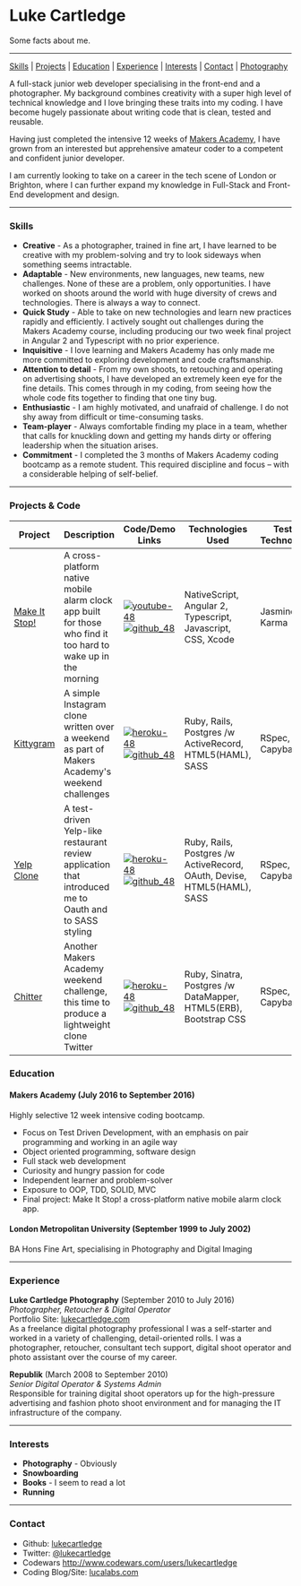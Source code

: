 # Luke Cartledge  

Some facts about me.
***
[Skills](#skills) | [Projects](#projects) | [Education](#education) | [Experience](#experience) | [Interests](#interests) | [Contact](#contact) |
[Photography](http://www.lukecartledge.com)

A full-stack junior web developer specialising in the front-end and a photographer. My background combines creativity with a super high level of technical knowledge and I love bringing these traits into my coding. I have become hugely passionate about writing code that is clean, tested and reusable.

Having just completed the intensive 12 weeks of [Makers Academy](https://github.com/makersacademy), I have grown from an interested but apprehensive amateur coder to a competent and confident junior developer.

I am currently looking to take on a career in the tech scene of London or Brighton, where I can further expand my knowledge in Full-Stack and Front-End development and design.
***

### <a name="skills">Skills</a>

- **Creative** - As a photographer, trained in fine art, I have learned to be creative with my problem-solving and try to look sideways when something seems intractable.
- **Adaptable** - New environments, new languages, new teams, new challenges. None of these are a problem, only opportunities. I have worked on shoots around the world with huge diversity of crews and technologies. There is always a way to connect.
- **Quick Study** - Able to take on new technologies and learn new practices rapidly and efficiently. I actively sought out challenges during the Makers Academy course, including producing our two week final project in Angular 2 and Typescript with no prior experience.
- **Inquisitive** - I love learning and Makers Academy has only made me more committed to exploring development and code craftsmanship.
- **Attention to detail** - From my own shoots, to retouching and operating on advertising shoots, I have developed an extremely keen eye for the fine details. This comes through in my coding, from seeing how the whole code fits together to finding that one tiny bug.
- **Enthusiastic** - I am highly motivated, and unafraid of challenge. I do not shy away from difficult or time-consuming tasks.
- **Team-player** - Always comfortable finding my place in a team, whether that calls for knuckling down and getting my hands dirty or offering leadership when the situation arises.
- **Commitment** - I completed the 3 months of Makers Academy coding bootcamp as a remote student. This required discipline and focus – with a considerable helping of self-belief.

***

### <a name="projects">Projects & Code</a>
Project | Description | Code/Demo Links | Technologies Used | Testing Technologies
--- | --- | --- | --- | ---
[Make It Stop!][2] | A cross-platform native mobile alarm clock app built for those who find it too hard to wake up in the morning | [![youtube-48](https://cloud.githubusercontent.com/assets/12953472/18688443/6021e65e-7f7c-11e6-9479-6ad58e3ab834.png)][9] [![github_48](https://cloud.githubusercontent.com/assets/12953472/18687862/de8df31e-7f79-11e6-937c-f20c0e0ee2b4.png)][2] | NativeScript, Angular 2, Typescript, Javascript, CSS, Xcode | Jasmine, Karma
[Kittygram][3] | A simple Instagram clone written over a weekend as part of Makers Academy's weekend challenges | [![heroku-48](https://cloud.githubusercontent.com/assets/12953472/18688266/701982fc-7f7b-11e6-8971-5f1e03f554b7.png)][6] [![github_48](https://cloud.githubusercontent.com/assets/12953472/18687862/de8df31e-7f79-11e6-937c-f20c0e0ee2b4.png)][3] | Ruby, Rails, Postgres /w ActiveRecord, HTML5(HAML), SASS | RSpec, Capybara
[Yelp Clone][4] | A test-driven Yelp-like restaurant review application that introduced me to Oauth and to SASS styling | [![heroku-48](https://cloud.githubusercontent.com/assets/12953472/18688266/701982fc-7f7b-11e6-8971-5f1e03f554b7.png)][7] [![github_48](https://cloud.githubusercontent.com/assets/12953472/18687862/de8df31e-7f79-11e6-937c-f20c0e0ee2b4.png)][4] | Ruby, Rails, Postgres /w ActiveRecord, OAuth, Devise, HTML5(HAML), SASS | RSpec, Capybara
[Chitter][5] | Another Makers Academy weekend challenge, this time to produce a lightweight clone Twitter | [![heroku-48](https://cloud.githubusercontent.com/assets/12953472/18688266/701982fc-7f7b-11e6-8971-5f1e03f554b7.png)][8] [![github_48](https://cloud.githubusercontent.com/assets/12953472/18687862/de8df31e-7f79-11e6-937c-f20c0e0ee2b4.png)][5] | Ruby, Sinatra, Postgres /w DataMapper, HTML5(ERB), Bootstrap CSS | RSpec, Capybara


### <a name="skills">Education</a>

#### Makers Academy (July 2016 to September 2016)
Highly selective 12 week intensive coding bootcamp.

- Focus on Test Driven Development, with an emphasis on pair programming and working in an agile way
- Object oriented programming, software design
- Full stack web development
- Curiosity and hungry passion for code
- Independent learner and problem-solver
- Exposure to OOP, TDD, SOLID, MVC
- Final project: Make It Stop! a cross-platform native mobile alarm clock app.

#### London Metropolitan University (September 1999 to July 2002)

BA Hons Fine Art, specialising in Photography and Digital Imaging

***

### <a name="experience">Experience</a>

**Luke Cartledge Photography** (September 2010 to July 2016)    
*Photographer, Retoucher & Digital Operator*  
Portfolio Site: [lukecartledge.com](http://www.lukecartledge.com)  
As a freelance digital photography professional I was a self-starter and worked in a variety of challenging, detail-oriented rolls. I was a photographer, retoucher, consultant tech support, digital shoot operator and photo assistant over the course of my career.

**Republik** (March 2008 to September 2010)   
*Senior Digital Operator & Systems Admin*  
Responsible for training digital shoot operators up for the high-pressure advertising and fashion photo shoot environment and for managing the IT infrastructure of the company.

***

### <a name="interests">Interests</a>

- **Photography** - Obviously
- **Snowboarding**
- **Books** - I seem to read a lot
- **Running**

***

### <a name="contact">Contact</a>
- Github: [lukecartledge](https://github.com/lukecartledge)
- Twitter: [@lukecartledge](https://twitter.com/lukecartledge)
- Codewars http://www.codewars.com/users/lukecartledge
- Coding Blog/Site: [lucalabs.com](http://www.lucalabs.com)


[2]: https://github.com/MakeItStop/task-based-alarm
[3]: https://github.com/lukecartledge/instagram-challenge
[4]: https://github.com/lukecartledge/yelp_clone
[5]: https://github.com/lukecartledge/chitter-challenge
[6]: https://kittygram-lucalabs.herokuapp.com
[7]: https://yelp-clone-lucalabs.herokuapp.com
[8]: https://chitter-lucalabs.herokuapp.com
[9]: https://www.youtube.com/watch?v=WGuyOzGttv0
